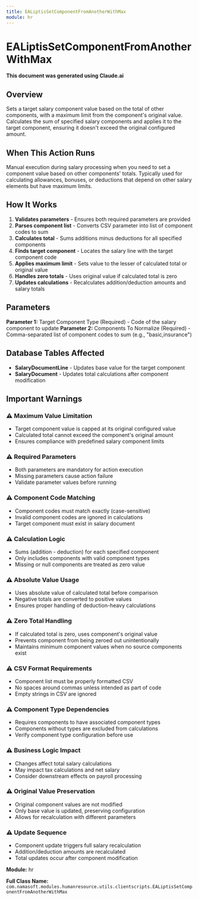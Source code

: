 ```yaml
---
title: EALiptisSetComponentFromAnotherWithMax
module: hr
---
```



<div class='entity-flows'>

# EALiptisSetComponentFromAnotherWithMax

**This document was generated using Claude.ai**

## Overview

Sets a target salary component value based on the total of other components, with a maximum limit from the component's original value. Calculates the sum of specified salary components and applies it to the target component, ensuring it doesn't exceed the original configured amount.

## When This Action Runs

Manual execution during salary processing when you need to set a component value based on other components' totals. Typically used for calculating allowances, bonuses, or deductions that depend on other salary elements but have maximum limits.

## How It Works

1. **Validates parameters** - Ensures both required parameters are provided
2. **Parses component list** - Converts CSV parameter into list of component codes to sum
3. **Calculates total** - Sums additions minus deductions for all specified components
4. **Finds target component** - Locates the salary line with the target component code
5. **Applies maximum limit** - Sets value to the lesser of calculated total or original value
6. **Handles zero totals** - Uses original value if calculated total is zero
7. **Updates calculations** - Recalculates addition/deduction amounts and salary totals

## Parameters

**Parameter 1:** Target Component Type (Required) - Code of the salary component to update
**Parameter 2:** Components To Normalize (Required) - Comma-separated list of component codes to sum (e.g., "basic,insurance")

## Database Tables Affected

- **SalaryDocumentLine** - Updates base value for the target component
- **SalaryDocument** - Updates total calculations after component modification

## Important Warnings

### ⚠️ Maximum Value Limitation
- Target component value is capped at its original configured value
- Calculated total cannot exceed the component's original amount
- Ensures compliance with predefined salary component limits

### ⚠️ Required Parameters
- Both parameters are mandatory for action execution
- Missing parameters cause action failure
- Validate parameter values before running

### ⚠️ Component Code Matching
- Component codes must match exactly (case-sensitive)
- Invalid component codes are ignored in calculations
- Target component must exist in salary document

### ⚠️ Calculation Logic
- Sums (addition - deduction) for each specified component
- Only includes components with valid component types
- Missing or null components are treated as zero value

### ⚠️ Absolute Value Usage
- Uses absolute value of calculated total before comparison
- Negative totals are converted to positive values
- Ensures proper handling of deduction-heavy calculations

### ⚠️ Zero Total Handling
- If calculated total is zero, uses component's original value
- Prevents component from being zeroed out unintentionally
- Maintains minimum component values when no source components exist

### ⚠️ CSV Format Requirements
- Component list must be properly formatted CSV
- No spaces around commas unless intended as part of code
- Empty strings in CSV are ignored

### ⚠️ Component Type Dependencies
- Requires components to have associated component types
- Components without types are excluded from calculations
- Verify component type configuration before use

### ⚠️ Business Logic Impact
- Changes affect total salary calculations
- May impact tax calculations and net salary
- Consider downstream effects on payroll processing

### ⚠️ Original Value Preservation
- Original component values are not modified
- Only base value is updated, preserving configuration
- Allows for recalculation with different parameters

### ⚠️ Update Sequence
- Component update triggers full salary recalculation
- Addition/deduction amounts are recalculated
- Total updates occur after component modification

**Module:** hr

**Full Class Name:** `com.namasoft.modules.humanresource.utils.clientscripts.EALiptisSetComponentFromAnotherWithMax`


</div>

